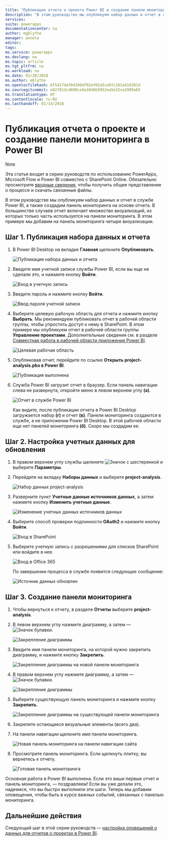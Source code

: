 ```yaml
---
title: "Публикация отчета о проекте Power BI и создание панели мониторинга | Документация Майкрософт"
description: "В этом руководстве мы опубликуем набор данных и отчет в службе Power BI, а также создадим панель мониторинга на основе отчета."
services: 
suite: powerapps
documentationcenter: na
author: mgblythe
manager: anneta
editor: 
tags: 
ms.service: powerapps
ms.devlang: na
ms.topic: article
ms.tgt_pltfrm: na
ms.workload: na
ms.date: 01/30/2018
ms.author: mblythe
ms.openlocfilehash: 6f54274af043964f02ef02a5ce97c261a410391d
ms.sourcegitcommit: e827813cd898ca9a1046b5952ea5e32ce2989a65
ms.translationtype: HT
ms.contentlocale: ru-RU
ms.lasthandoff: 02/14/2018
---
```

# <a name="publish-the-power-bi-project-report-and-create-a-dashboard"></a>Публикация отчета о проекте и создание панели мониторинга в Power BI
> [!NOTE]
> Эта статья входит в серию руководств по использованию PowerApps, Microsoft Flow и Power BI совместно с SharePoint Online. Обязательно просмотрите [вводные сведения](sharepoint-scenario-intro.md), чтобы получить общее представление о процессе и скачать связанные файлы.

В этом руководстве мы опубликуем набор данных и отчет в службе Power BI, а также создадим панель мониторинга на основе отчета. В большинстве случаев отчет включает множество визуализаций, из которых только часть используется на панели мониторинга. В этом примере мы добавим на панель мониторинга четыре визуализации.

## <a name="step-1-publish-the-dataset-and-report"></a>Шаг 1. Публикация набора данных и отчета
1. В Power BI Desktop на вкладке **Главная** щелкните **Опубликовать**.
   
    ![Публикация набора данных и отчета](./media/sharepoint-scenario-publish-report/06-01-01-publish.png)
2. Введите имя учетной записи службы Power BI, если вы еще не сделали это, и нажмите кнопку **Войти**.
   
    ![Вход в учетную запись](./media/sharepoint-scenario-publish-report/06-01-02-account.png)
3. Введите пароль и нажмите кнопку **Войти**.
   
    ![Ввод пароля учетной записи](./media/sharepoint-scenario-publish-report/06-01-03-password.png)
4. Выберите целевую рабочую область для отчета и нажмите кнопку **Выбрать**. Мы рекомендуем публиковать отчет в рабочей области группы, чтобы упростить доступ к нему в SharePoint. В этом примере мы опубликуем отчет в рабочей области группы **Управление проектами**. Дополнительные сведения см. в разделе [Совместная работа в рабочей области приложения Power BI](https://docs.microsoft.com/power-bi/service-collaborate-power-bi-workspace).
   
    ![Целевая рабочая область](./media/sharepoint-scenario-publish-report/06-01-04-workspace.png)
5. Опубликовав отчет, перейдите по ссылке **Открыть project-analysis.pbx в Power BI**.
   
    ![Публикация выполнена](./media/sharepoint-scenario-publish-report/06-01-05-open-report.png)
6. Служба Power BI загрузит отчет в браузер. Если панель навигации слева не развернута, откройте меню в левом верхнем углу **(а)**.
   
    ![Отчет в службе Power BI](./media/sharepoint-scenario-publish-report/06-01-06-service-report.png)
   
    Как видите, после публикации отчета в Power BI Desktop загружается набор **(г)** и отчет **(в)**. Панели мониторинга создаются в службе, а не приложении Power BI Desktop. В этой рабочей области еще нет панелей мониторинга **(б)**. Скоро мы создадим ее.

## <a name="step-2-configure-credentials-for-refresh"></a>Шаг 2. Настройка учетных данных для обновления
1. В правом верхнем углу службы щелкните ![Значок с шестеренкой](./media/sharepoint-scenario-publish-report/icon-gear.png) и выберите **Параметры**.
2. Перейдите на вкладку **Наборы данных** и выберите **project-analysis**.
   
    ![Набор данных project-analysis](./media/sharepoint-scenario-publish-report/06-01-07-dataset.png)
3. Разверните пункт **Учетные данные источников данных**, а затем нажмите кнопку **Изменить учетные данные**.
   
    ![Изменение учетных данных источников данных](./media/sharepoint-scenario-publish-report/06-01-08-credentials.png)
4. Выберите способ проверки подлинности **OAuth2** и нажмите кнопку **Войти**.
   
    ![Вход в SharePoint](./media/sharepoint-scenario-publish-report/06-01-09-sign-in.png)
5. Выберите учетную запись с разрешениями для списков SharePoint или войдите в нее.
   
    ![Вход в Office 365](./media/sharepoint-scenario-publish-report/06-01-10-account.png)
   
    По завершении процесса в службе появится следующее сообщение:
   
    ![Источник данных обновлен](./media/sharepoint-scenario-publish-report/06-01-11-updated.png)

## <a name="step-3-create-a-dashboard"></a>Шаг 3. Создание панели мониторинга

1. Чтобы вернуться к отчету, в разделе **Отчеты** выберите **project-analysis**.

1. В левом верхнем углу нажмите диаграмму, а затем — ![Значок булавки](./media/sharepoint-scenario-publish-report/icon-pin.png).
   
    ![Закрепление диаграммы](./media/sharepoint-scenario-publish-report/06-01-12-pin-projected.png)
2. Введите имя панели мониторинга, на которой нужно закрепить диаграмму, и нажмите кнопку **Закрепить**.
   
    ![Закрепление диаграммы на новой панели мониторинга](./media/sharepoint-scenario-publish-report/06-01-13-pin-new.png)
3. В правом верхнем углу нажмите диаграмму, а затем — ![Значок булавки](./media/sharepoint-scenario-publish-report/icon-pin.png).
   
    ![Закрепление диаграммы](./media/sharepoint-scenario-publish-report/06-01-14-pin-variance.png)
4. Выберите существующую панель мониторинга и нажмите кнопку **Закрепить**.
   
    ![Закрепление диаграммы на существующей панели мониторинга](./media/sharepoint-scenario-publish-report/06-01-15-pin-existing.png)

5. Закрепите остающиеся визуальные элементы (всего два).

6. На панели навигации щелкните имя панели мониторинга.
   
    ![Новая панель мониторинга на панели навигации сайта](./media/sharepoint-scenario-publish-report/06-01-16-dashboard-menu.png)

7. Просмотрите панель мониторинга. Если щелкнуть плитку, вы вернетесь к отчету.
   
    ![Готовая панель мониторинга](./media/sharepoint-scenario-publish-report/06-01-17-dashboard-completed.png)

Основная работа в Power BI выполнена. Если это ваши первые отчет и панель мониторинга, — поздравляем! Если вы уже делали это, надеемся, что вы быстро выполнили эти шаги. Теперь мы добавим оповещения, чтобы быть в курсе важных событий, связанных с панелью мониторинга.

## <a name="next-steps"></a>Дальнейшие действия
Следующий шаг в этой серии руководств — [настройка оповещений о данных для отчетов о проектах в Power BI](sharepoint-scenario-alerts-flow.md).

